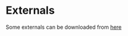 # Externals

Some externals can be downloaded from [here](https://github.com/Origamijr/RASPPPy-externals)